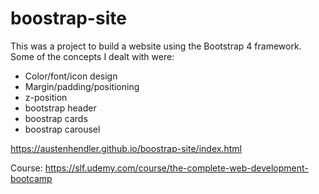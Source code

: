 # boostrap-site

This was a project to build a website using the Bootstrap 4 framework. Some of the concepts I dealt with were:

- Color/font/icon design
- Margin/padding/positioning 
- z-position
- bootstrap header
- boostrap cards
- boostrap carousel

https://austenhendler.github.io/boostrap-site/index.html

Course: https://slf.udemy.com/course/the-complete-web-development-bootcamp

